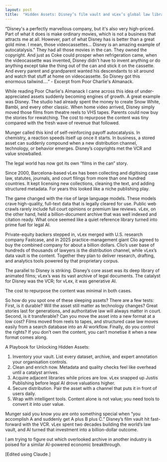 ```yaml
---
layout: post
title:  "Hidden Assets: Disney’s film vault and vLex’s global law library"
---
```


“Disney's a perfectly marvellous company, but it's also very high-priced. Part of what it does is make ordinary movies, which is not a business that attracts me at all. However, part of what Disney has is better than a great gold mine. I mean, those videocassettes... Disney is an amazing example of autocatalysis." They had all those movies in the can. They owned the copyright. And just as Coke could prosper when refrigeration came, when the videocassette was invented, Disney didn't have to invent anything or do anything except take the thing out of the can and stick it on the cassette. And every parent and grandparent wanted his descendants to sit around and watch that stuff at home on videocassette. So Disney got this enormous tailwind....” - Excerpt from Poor Charlie's Almanack.

While reading Poor Charlie's Almanack I came across this idea of under-appreciated assets suddenly becoming engines of growth. A great example was Disney. The studio had already spent the money to create Snow White, Bambi, and every other classic. When home video arrived, Disney simply moved those films from theatre reels to VHS tapes. Parents could now buy the stories for rewatching. The cost to repurpose the content was tiny compared with the fresh wave of revenue that followed.

Munger called this kind of self-reinforcing payoff autocatalysis. In chemistry, a reaction speeds itself up once it starts. In business, a stored asset can suddenly compound when a new distribution channel, technology, or behavior emerges. Disney’s copyrights met the VCR and value snowballed.

The legal world has now got its own “films in the can” story.

Since 2000, Barcelona-based vLex has been collecting and digitising case law, statutes, journals, and court filings from more than one hundred countries. It kept licensing new collections, cleaning the text, and adding structured metadata. For years this looked like a niche publishing play.

The game changed with the rise of large language models. These models crave high-quality, full-text data that is legally cleared for use. Public web crawls rarely include full court opinions or premium law reviews. vLex, on the other hand, held a billion-document archive that was well indexed and citation ready. What once seemed like a quiet reference library turned into prime fuel for legal AI.

Private-equity backers stepped in, vLex merged with U.S. research company Fastcase, and in 2025 practice-management giant Clio agreed to buy the combined company for about a billion dollars. Clio’s user base of hundreds of thousands of lawyers is the distribution channel, while vLex’s data vault is the content. Together they plan to deliver research, drafting, and analytics tools powered by that proprietary corpus.

The parallel to Disney is striking. Disney’s core asset was its deep library of animated films; vLex’s was its vast archive of legal documents. The catalyst for Disney was the VCR; for vLex, it was generative AI.

The cost to repurpose the content was minimal in both cases.

So how do you spot one of these sleeping assets? There are a few tests: First, is it durable? Will the asset still matter as technology changes? Great stories last for generations, and authoritative law will always matter in court. Second, is it transferable? Can you move the asset into a new format at a low cost? Films moved from reels to tapes, and structured case law moves easily from a search database into an AI workflow. Finally, do you control the rights? If you don’t own the content, you can’t monetise it when a new format comes along.

A Playbook for Unlocking Hidden Assets:
1. Inventory your vault. List every dataset, archive, and expert annotation your organisation controls.  
2. Clean and enrich now. Metadata and quality checks feel like overhead until a catalyst arrives.  
3. Acquire adjacent libraries while prices are low. vLex snapped up Justis Publishing before legal AI drove valuations higher.  
4. Secure distribution.  Pair the asset with a channel that puts it in front of users daily.  
5. Wrap with intelligent tools. Content alone is not value; you need tools to convert it into user value.


Munger said you know you are onto something special when “you accomplish A and suddenly get A plus B plus C.” Disney’s film vault hit fast-forward with the VCR. vLex spent two decades building the world’s law vault, and AI turned that investment into a billion-dollar outcome.

I am trying to figure out which overlooked archive in another industry is poised for a similar AI-powered economic breakthrough.

[Edited using Claude.]
